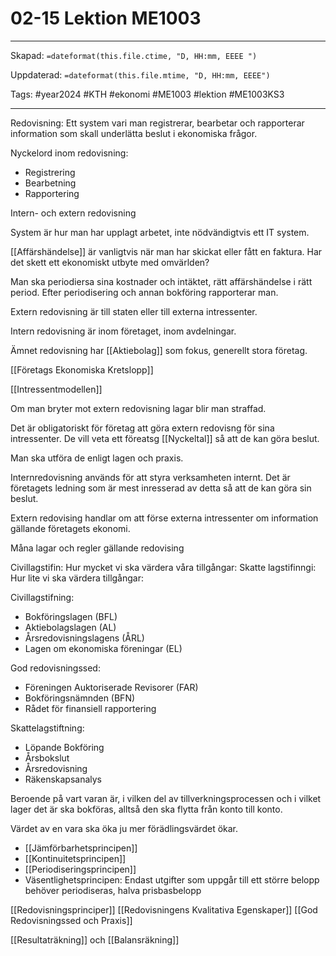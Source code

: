 # 02-15 Lektion ME1003

---
Skapad: `=dateformat(this.file.ctime, "D, HH:mm, EEEE ")`

Uppdaterad: `=dateformat(this.file.mtime, "D, HH:mm, EEEE")`

Tags: #year2024 #KTH #ekonomi #ME1003 #lektion #ME1003KS3

---

Redovisning: Ett system vari man registrerar, bearbetar och rapporterar information som skall underlätta beslut i ekonomiska frågor.

Nyckelord inom redovisning:

- Registrering
- Bearbetning
- Rapportering

Intern- och extern redovisning

System är hur man har upplagt arbetet, inte nödvändigtvis ett IT system.

[[Affärshändelse]] är vanligtvis när man har skickat eller fått en faktura. Har det skett ett ekonomiskt utbyte med omvärlden?

Man ska periodiersa sina kostnader och intäktet, rätt affärshändelse i rätt period. Efter periodisering och annan bokföring rapporterar man.

Extern redovisning är till staten eller till externa intressenter.

Intern redovisning är inom företaget, inom avdelningar.

Ämnet redovisning har [[Aktiebolag]] som fokus, generellt stora företag.

[[Företags Ekonomiska Kretslopp]]

[[Intressentmodellen]]

Om man bryter mot extern redovisning lagar blir man straffad.

Det är obligatoriskt för företag att göra extern redovisng för sina intressenter. De vill veta ett föreatsg [[Nyckeltal]] så att de kan göra beslut.

Man ska utföra de enligt lagen och praxis.

Internredovisning används för att styra verksamheten internt. Det är företagets ledning som är mest inresserad av detta så att de kan göra sin beslut.

Extern redovising handlar om att förse externa intressenter om information gällande företagets ekonomi.

Måna lagar och regler gällande redovising

Civillagstifin: Hur mycket vi ska värdera våra tillgångar:
Skatte lagstifinngi: Hur lite vi ska värdera tillgångar:

Civillagstifning:

- Bokföringslagen (BFL)
- Aktiebolagslagen (AL)
- Årsredovisningslagens (ÅRL)
- Lagen om ekonomiska föreningar (EL)

God redovisningssed:

- Föreningen Auktoriserade Revisorer (FAR)
- Bokföringsnämnden (BFN)
- Rådet för finansiell rapportering

Skattelagstiftning:

- Löpande Bokföring
- Årsbokslut
- Årsredovisning
- Räkenskapsanalys

Beroende på vart varan är, i vilken del av tillverkningsprocessen och i vilket lager det är ska bokföras, alltså den ska flytta från konto till konto.

Värdet av en vara ska öka ju mer förädlingsvärdet ökar.

- [[Jämförbarhetsprincipen]]
- [[Kontinuitetsprincipen]]
- [[Periodiseringsprincipen]]
- Väsentlighetsprincipen: Endast utgifter som uppgår till ett större belopp behöver periodiseras, halva prisbasbelopp

[[Redovisningsprinciper]]
[[Redovisningens Kvalitativa Egenskaper]]
[[God Redovisningssed och Praxis]]

[[Resultaträkning]] och [[Balansräkning]]
